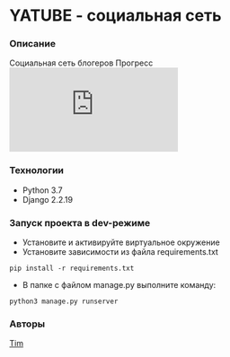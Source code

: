 # YATUBE - социальная сеть
### Описание
Социальная сеть блогеров 
Прогресс
![progress](http://www.yarntomato.com/percentbarmaker/button.php?barPosition=5&leftFill=%23FF0000 "progress") 

### Технологии
- Python 3.7
- Django 2.2.19
### Запуск проекта в dev-режиме
- Установите и активируйте виртуальное окружение
- Установите зависимости из файла requirements.txt
```
pip install -r requirements.txt
``` 
- В папке с файлом manage.py выполните команду:
```
python3 manage.py runserver
```
### Авторы
[Tim](https://github.com/Timik2t)
